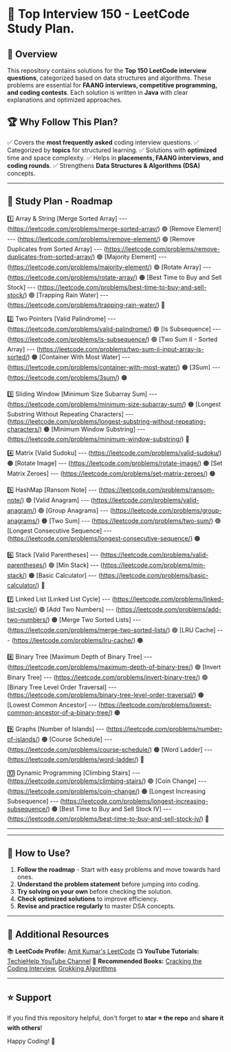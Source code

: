 # 🚀 Top Interview 150 - LeetCode Study Plan.
## 📌 Overview
This repository contains solutions for the **Top 150 LeetCode interview questions**, categorized based on data structures and algorithms. These problems are essential for **FAANG interviews, competitive programming, and coding contests**. Each solution is written in **Java** with clear explanations and optimized approaches.

## 🏆 Why Follow This Plan?
✅ Covers the **most frequently asked** coding interview questions.
✅ Categorized by **topics** for structured learning.
✅ Solutions with **optimized** time and space complexity.
✅ Helps in **placements, FAANG interviews, and coding rounds**.
✅ Strengthens **Data Structures & Algorithms (DSA)** concepts.

---

## 📜 Study Plan - Roadmap

1️⃣ Array & String
[Merge Sorted Array] --- (https://leetcode.com/problems/merge-sorted-array/) 🟢
[Remove Element] --- (https://leetcode.com/problems/remove-element/) 🟢
[Remove Duplicates from Sorted Array] --- (https://leetcode.com/problems/remove-duplicates-from-sorted-array/) 🟢
[Majority Element] --- (https://leetcode.com/problems/majority-element/) 🟢
[Rotate Array] --- (https://leetcode.com/problems/rotate-array/) 🟠
[Best Time to Buy and Sell Stock] --- (https://leetcode.com/problems/best-time-to-buy-and-sell-stock/) 🟢
[Trapping Rain Water] --- (https://leetcode.com/problems/trapping-rain-water/) 🔴

2️⃣ Two Pointers
[Valid Palindrome] --- (https://leetcode.com/problems/valid-palindrome/) 🟢
[Is Subsequence] --- (https://leetcode.com/problems/is-subsequence/) 🟢
[Two Sum II - Sorted Array] --- (https://leetcode.com/problems/two-sum-ii-input-array-is-sorted/) 🟠
[Container With Most Water] --- (https://leetcode.com/problems/container-with-most-water/) 🟠
[3Sum] --- (https://leetcode.com/problems/3sum/) 🟠

3️⃣ Sliding Window
[Minimum Size Subarray Sum] --- (https://leetcode.com/problems/minimum-size-subarray-sum/) 🟠
[Longest Substring Without Repeating Characters] --- (https://leetcode.com/problems/longest-substring-without-repeating-characters/) 🟠
[Minimum Window Substring] --- (https://leetcode.com/problems/minimum-window-substring/) 🔴

4️⃣ Matrix
[Valid Sudoku] --- (https://leetcode.com/problems/valid-sudoku/) 🟠
[Rotate Image] --- (https://leetcode.com/problems/rotate-image/) 🟠
[Set Matrix Zeroes] --- (https://leetcode.com/problems/set-matrix-zeroes/) 🟠

5️⃣ HashMap
[Ransom Note] --- (https://leetcode.com/problems/ransom-note/) 🟢
[Valid Anagram] --- (https://leetcode.com/problems/valid-anagram/) 🟢
[Group Anagrams] --- (https://leetcode.com/problems/group-anagrams/) 🟠
[Two Sum] --- (https://leetcode.com/problems/two-sum/) 🟢
[Longest Consecutive Sequence] --- (https://leetcode.com/problems/longest-consecutive-sequence/) 🟠

6️⃣ Stack
[Valid Parentheses] --- (https://leetcode.com/problems/valid-parentheses/) 🟢
[Min Stack] --- (https://leetcode.com/problems/min-stack/) 🟠
[Basic Calculator] --- (https://leetcode.com/problems/basic-calculator/) 🔴

7️⃣ Linked List
[Linked List Cycle] --- (https://leetcode.com/problems/linked-list-cycle/) 🟢
[Add Two Numbers] --- (https://leetcode.com/problems/add-two-numbers/) 🟠
[Merge Two Sorted Lists] --- (https://leetcode.com/problems/merge-two-sorted-lists/) 🟢
[LRU Cache] --- (https://leetcode.com/problems/lru-cache/) 🟠

8️⃣ Binary Tree
[Maximum Depth of Binary Tree] --- (https://leetcode.com/problems/maximum-depth-of-binary-tree/) 🟢
[Invert Binary Tree] --- (https://leetcode.com/problems/invert-binary-tree/) 🟢
[Binary Tree Level Order Traversal] --- (https://leetcode.com/problems/binary-tree-level-order-traversal/) 🟠
[Lowest Common Ancestor] --- (https://leetcode.com/problems/lowest-common-ancestor-of-a-binary-tree/) 🟠

9️⃣ Graphs
[Number of Islands] --- (https://leetcode.com/problems/number-of-islands/) 🟠
[Course Schedule] --- (https://leetcode.com/problems/course-schedule/) 🟠
[Word Ladder] --- (https://leetcode.com/problems/word-ladder/) 🔴

🔟 Dynamic Programming
[Climbing Stairs] --- (https://leetcode.com/problems/climbing-stairs/) 🟢
[Coin Change] --- (https://leetcode.com/problems/coin-change/) 🟠
[Longest Increasing Subsequence] --- (https://leetcode.com/problems/longest-increasing-subsequence/) 🟠
[Best Time to Buy and Sell Stock IV] --- (https://leetcode.com/problems/best-time-to-buy-and-sell-stock-iv/) 🔴

---

---
## 🎯 How to Use?
1. **Follow the roadmap** - Start with easy problems and move towards hard ones.
2. **Understand the problem statement** before jumping into coding.
3. **Try solving on your own** before checking the solution.
4. **Check optimized solutions** to improve efficiency.
5. **Revise and practice regularly** to master DSA concepts.

---

## 📌 Additional Resources
📚 **LeetCode Profile:** [Amit Kumar's LeetCode](#)
📺 **YouTube Tutorials:** [TechieHelp YouTube Channel](#)
📘 **Recommended Books:** [Cracking the Coding Interview](#), [Grokking Algorithms](#)

---

## ⭐ Support
If you find this repository helpful, don't forget to **star ⭐ the repo** and **share it with others**!

Happy Coding! 🚀
